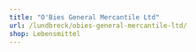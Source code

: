 ```yaml
---
title: "O'Bies General Mercantile Ltd"
url: /lundbreck/obies-general-mercantile-ltd/
shop: Lebensmittel
---
```

